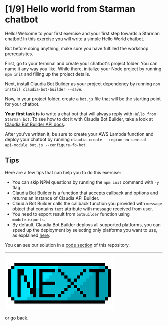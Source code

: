 # [1/9] Hello world from Starman chatbot

Hello! Welcome to your first exercise and your first step towards a Starman chatbot!
In this exercise you will write a simple Hello World chatbot. 

But before doing anything, make sure you have fulfilled the workshop prerequisites.

First, go to your terminal and create your chatbot's project folder. You can name it any way you like.
While there, initalize your Node project by running `npm init` and filling up the project details.

Next, install Claudia Bot Builder as your project dependency by running `npm install claudia-bot-builder --save`.

Now, in your project folder, create a `bot.js` file that will be the starting point for your chatbot.

**Your first task is** to write a chat bot that will always reply with `Hello from Starman bot`. To see how to dot it with Claudia Bot Builder, take a look at [Claudia Bot Builder API docs](https://github.com/claudiajs/claudia-bot-builder).

After you've written it, be sure to create your AWS Lambda function and deploy your chatbot by running `claudia create --region eu-central --api-module bot.js --configure-fb-bot`.

## Tips

Here are a few tips that can help you to do this exercise:

- You can skip NPM questions by running the `npm init` command with `-y` flag.
- Claudia Bot Builder is a function that accepts callback and options and returns an instance of Claudia API Builder.
- Claudia Bot Builder calls the callback function you provided with `message` object that contains `text` attribute with message received from user. 
- You need to export result from `botBuilder` function using `module.exports`.
- By default, Claudia Bot Builder deploys all supported platforms, you can speed up the deployment by selecting only platforms you want to use, as explained [here](https://github.com/claudiajs/claudia-bot-builder/tree/master/docs#selecting-platforms).

You can see our solution in a [code section](../code/exercise-01) of this repository.

---

[![Next](../assets/next.png)](./exercise-02.md)

or [go back](../preparation/Dialogflow-setup.md).
